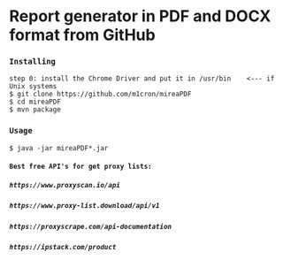 # Report generator in PDF and DOCX format from GitHub

### `Installing`

```
step 0: install the Chrome Driver and put it in /usr/bin    <--- if Unix systems
$ git clone https://github.com/m1cron/mireaPDF
$ cd mireaPDF
$ mvn package
```

### `Usage`

```
$ java -jar mireaPDF*.jar
```

#### `Best free API's for get proxy lists:`
##### ```https://www.proxyscan.io/api```
##### ```https://www.proxy-list.download/api/v1```
##### ```https://proxyscrape.com/api-documentation```
##### ```https://ipstack.com/product```
